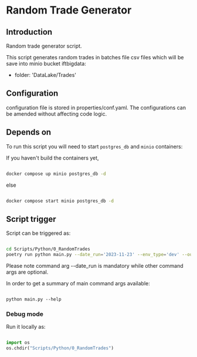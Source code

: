 # Random Trade Generator

## Introduction

Random trade generator script.

This script generates random trades in batches file csv files which will be save into minio bucket iftbigdata:

- folder: 'DataLake/Trades'

## Configuration

configuration file is stored in properties/conf.yaml. The configurations can be amended without affecting code logic.

## Depends on

To run this script you will need to start `postgres_db` and `minio` containers:

If you haven't build the containers yet,

```bash

docker compose up minio postgres_db -d

```

else

```bash

docker compose start minio postgres_db -d

```


## Script trigger

Script can be triggered as:

```bash

cd Scripts/Python/0_RandomTrades
poetry run python main.py --date_run='2023-11-23' --env_type='dev' --output_file='csv' --input_database='Postgres'

```

Please note command arg --date_run is mandatory while other command args are optional.

In order to get a summary of main command args available:

```

python main.py --help

```

### Debug mode

Run it locally as:

```python

import os
os.chdir("Scripts/Python/0_RandomTrades")

```


